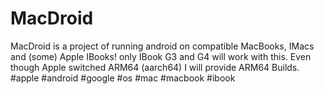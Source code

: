 # MacDroid
MacDroid is a project of running android on compatible MacBooks, IMacs and (some) Apple IBooks!  only IBook G3 and G4 will work with this. Even though Apple switched ARM64 (aarch64) I will provide ARM64 Builds. #apple #android #google #os #mac #macbook #ibook
